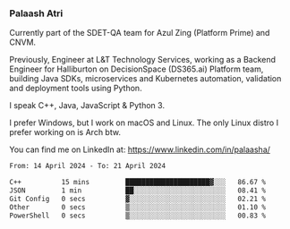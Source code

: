 ### Palaash Atri

Currently part of the SDET-QA team for Azul Zing (Platform Prime) and CNVM. 

Previously, Engineer at L&T Technology Services, working as a Backend Engineer for Halliburton on DecisionSpace (DS365.ai) Platform team, building Java SDKs, microservices and Kubernetes automation, validation and deployment tools using Python.

I speak C++, Java, JavaScript & Python 3.

I prefer Windows, but I work on macOS and Linux. The only Linux distro I prefer working on is Arch btw.

You can find me on LinkedIn at: https://www.linkedin.com/in/palaasha/

<!--START_SECTION:waka-->

```txt
From: 14 April 2024 - To: 21 April 2024

C++          15 mins         █████████████████████▓░░░   86.67 %
JSON         1 min           ██░░░░░░░░░░░░░░░░░░░░░░░   08.41 %
Git Config   0 secs          ▓░░░░░░░░░░░░░░░░░░░░░░░░   02.21 %
Other        0 secs          ▒░░░░░░░░░░░░░░░░░░░░░░░░   01.10 %
PowerShell   0 secs          ▒░░░░░░░░░░░░░░░░░░░░░░░░   00.83 %
```

<!--END_SECTION:waka-->
